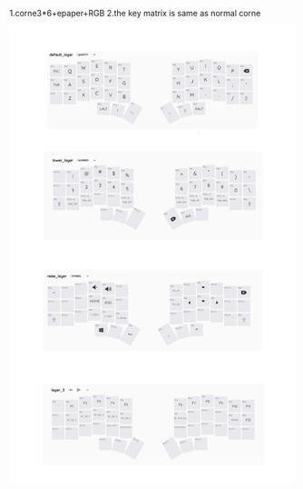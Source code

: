 1.corne3*6+epaper+RGB
2.the key matrix is same as normal corne


![picture](https://github.com/Mograbi/zmk-config-zen-2/blob/my-corne/img/corne.png)
